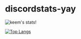 # discordstats-yay

![keem's stats!](https://github-readme-stats.vercel.app/api?username=akeeme&show_icons=true&theme=tokyonight&count_private=true)

[![Top Langs](https://github-readme-stats.vercel.app/api/top-langs/?username=akeeme&langs_count=8&layout=compact&count_private=true)](https://github.com/anuraghazra/github-readme-stats)
